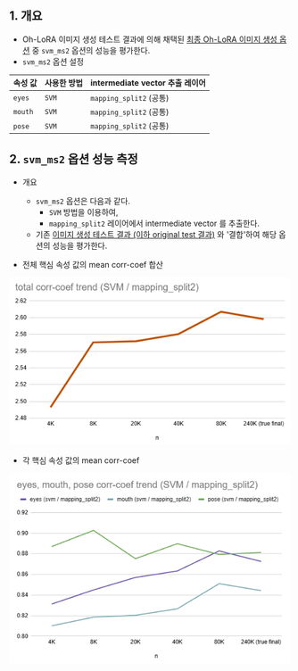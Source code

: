 ## 1. 개요

* Oh-LoRA 이미지 생성 테스트 결과에 의해 채택된 [최종 Oh-LoRA 이미지 생성 옵션](image_generation_report.md#1-final-report) 중 ```svm_ms2``` 옵션의 성능을 평가한다.
* ```svm_ms2``` 옵션 설정

| 속성 값        | 사용한 방법    | intermediate vector 추출 레이어 |
|-------------|-----------|----------------------------|
| ```eyes```  | ```SVM``` | ```mapping_split2``` (공통)  |
| ```mouth``` | ```SVM``` | ```mapping_split2``` (공통)  |
| ```pose```  | ```SVM``` | ```mapping_split2``` (공통)  |

## 2. ```svm_ms2``` 옵션 성능 측정

* 개요
  * ```svm_ms2``` 옵션은 다음과 같다.
    * ```SVM``` 방법을 이용하여,
    * ```mapping_split2``` 레이어에서 intermediate vector 를 추출한다.
  * 기존 [이미지 생성 테스트 결과 (이하 original test 결과)](image_generation_report.md#2-image-generation-test-result) 와 '결합'하여 해당 옵션의 성능을 평가한다.

* 전체 핵심 속성 값의 mean corr-coef 합산

![image](../../../images/250607_20.PNG)

* 각 핵심 속성 값의 mean corr-coef

![image](../../../images/250607_19.PNG)
